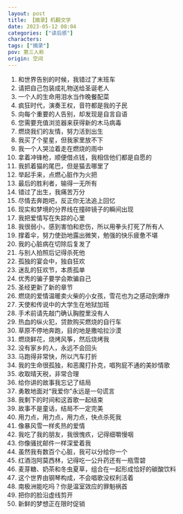 ```yaml
---
layout: post
title: 【摘录】机翻文学
date: 2023-05-12 08:04
categories: ["读后感"]
characters: 
tags: ["摘录"]
pov: 第三人称
origin: 空间
---
```


1. 和世界告别的时候，我错过了末班车
2. 请把自己包装成礼物送给圣诞老人
3. 一个人的生命用泪水当作晚餐配菜
4. 疯狂时代，演奏王权，音符都是我的子民
5. 向每个重要的人告别，却发现是自言自语
6. 您需要充值浏览器来获得新的木马病毒
7. 燃烧我们的友情，努力活到出生
8. 我买了个星星，但我家里放不下
9. 我一个人哭泣着走在燃烧的雨中
10. 拿着冲锋枪，顺便借点钱，我相信他们都是自愿的
11. 我抓着猫的尾巴，但是猫去哪里了
12. 举起手来，点燃心脏作为火把
13. 最后的胜利者，输得一无所有
14. 错过了出生，我痛苦万分
15. 尽情去奔跑吧，反正你无法追上回忆
16. 现实和梦境的分界线在撞碎镜子的瞬间出现
17. 我把爱情写在失踪的心里
18. 我很弱小，感到害怕和悲伤，所以用拳头打死了所有人
19. 撑着伞，努力使劲地露出微笑，勉强的快乐疲惫不堪
20. 我的心脏病在切除后复发了
21. 与别人拍照后记得杀死他
22. 孤独的宴会中，独自狂欢
23. 迷乱的狂欢节，本质孤单
24. 优秀的骗子要学会欺骗自己
25. 圣经更新了新的章节
26. 燃烧的爱情温暖卖火柴的小女孩，雪花也为之感动到爆炸
27. 天使和传说中的大学生在地狱加班
28. 手术前请先敲门确认胸膛里没有人
29. 热血的纵火犯，贷款购买燃烧的自行车
30. 草原不停地奔跑，目的地是撒哈拉沙漠
31. 燃烧鲜花，烧烤风筝，然后烧烤我
32. 没有家乡的人，永远不会回头
33. 马跑得非常快，所以汽车打折
34. 我的生命很孤独，和恶魔打扑克，唱狗屁不通的美妙情歌
35. 收取晴天税，非常合理
36. 给你讲的故事我忘记了结局
37. 勇敢地面对“我爱你”永远是一句谎言
38. 我剩下的时间和这首歌一起结束
39. 故事不是童话，结局不一定完美
40. 用力点，用力点，用力点，快点杀死我
41. 像暴风雪一样炙热的爱情
42. 我吃了我的朋友，我很愧疚，记得细嚼慢咽
43. 你像骚扰邮件一样深爱着我
44. 虽然我有数百个心脏，我可以分给你一个
45. 红酒泡阿莫西林，记得吃一公升药还有一瓶雪碧
46. 麦芽糖、奶茶和冬虫夏草，组合在一起形成恰好的碳酸饮料
47. 这个世界由钢琴构成，不会唱歌没权利活着
48. 南极洲能吃吗？你是温室效应的罪魁祸首
49. 把你的脸沿虚线剪开
50. 新鲜的梦想正在限时促销
